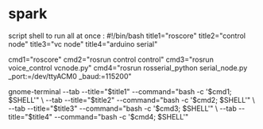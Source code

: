 # spark

script shell to run all at once :
#!/bin/bash
title1="roscore"
title2="control node"
title3="vc node"
title4="arduino serial"

cmd1="roscore"
cmd2="rosrun control control"
cmd3="rosrun voice_control vcnode.py"
cmd4="rosrun rosserial_python serial_node.py _port:=/dev/ttyACM0 _baud:=115200"

gnome-terminal --tab --title="$title1" --command="bash -c '$cmd1; $SHELL'" \
               --tab --title="$title2" --command="bash -c '$cmd2; $SHELL'" \
               --tab --title="$title3" --command="bash -c '$cmd3; $SHELL'" \
               --tab --title="$title4" --command="bash -c '$cmd4; $SHELL'"
